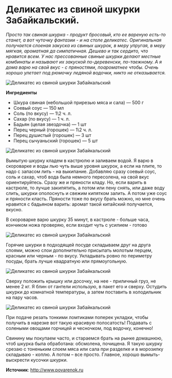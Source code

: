 # Деликатес из свиной шкурки Забайкальский.
_Просто так свиная шкурка - продукт бросовый, кто ее вареную есть-то станет, а вот чуточку фантазии - и на столе деликатес. Оригинальная получается слоеная закуска из свиных шкурок, в меру упругая, в меру мягкая, ароматная да симпатичная. Дешево и так сердито, что нравится всем. У нас прессованные свиные шкурки делают местные комбинаты и называют их закуской по-деревенски, по-таежному. А я дома варю на свой вкус - с пряностями, поароматнее чтобы. Очень хорошо улетает под рюмочку ледяной водочки, никто не отказывается._

![Деликатес из свиной шкурки Забайкальский](/images/Kulinar/Salad/z_svin_skins_05.jpg 'Деликатес из свиной шкурки Забайкальский')

**Ингредиенты**

- Шкура свиная	(небольшой прирезью мяса и сала) — 500 г
- Соевый соус	— 150 мл
- Соль	(по вкусу) — 1\2 ч. л.
- Сахар	(по вкусу) — 1 ч. л.
- Бадьян	(целая звездочка) — 1 шт
- Перец черный	(горошек) — 1\2 ч. л.
- Перец душистый	(горошек) — 3 шт
- Перец сычуаньский	(горошек) — 5 шт

![Деликатес из свиной шкурки Забайкальский](/images/Kulinar/Salad/z_svin_skins_01.jpg 'Деликатес из свиной шкурки Забайкальский')

Вымытую шкурку кладем в кастрюлю и заливаем водой. Я варю в скороварке и воды лью чуть выше уровня шкурок, а если на плите, то надо с запасом лить - на выкипание. Добавляю сразу соевый соус, соль и сахар, чтоб вода была немного пересолена, на свой вкус ориентируйтесь. Сразу же и пряности кладу. Но, если варить в кастрюле, то лучше закипятить, а потом или пену снять, или даже воду слить, шкурки ополоснуть и свежим кипятком залить. А потом уже соус и пряности класть. Пряности тоже по вкусу брать можно, но мне очень нравится с бадьяном варить: аромат такой китайский получается, вкусно.

В скороварке варю шкурку 35 минут, в кастрюле - больше часа, кончиком ножа проверяю, если входит чуть с усилием - готово

![Деликатес из свиной шкурки Забайкальский](/images/Kulinar/Salad/z_svin_skins_02.jpg 'Деликатес из свиной шкурки Забайкальский')

Горячие шкурки в подходящей посуде складываем друг на друга слоями, можно слои дополнительно присыпать молотым перцем, красным или черным - по вкусу. Укладывать ровно по периметру посуды, брать лучше квадратную или прямоугольную.

![Деликатес из свиной шкурки Забайкальский](/images/Kulinar/Salad/z_svin_skins_03.jpg 'Деликатес из свиной шкурки Забайкальский')

Сверху положить крышку или досочку, на нее - приличный груз, не менее 2 кг. Я блин от гантели использую, в пакет его и сверху. Остудить шкурки до комнатной температуры, а затем поставить в холодильник на пару часов.

![Деликатес из свиной шкурки Забайкальский](/images/Kulinar/Salad/z_svin_skins_04.jpg 'Деликатес из свиной шкурки Забайкальский')

При подаче резать тонкими ломтиками поперек укладки, чтобы получить в нарезке вот такую красивую полосатость! Подавать с солеными овощами горчицей и чесночком, под водочку, конечно!

Свинину мы покупаем часто, и стараемся брать на рынке домашнюю, чтоб шкурка была обработана: обсмолена, почищена. Я такую шкурку срезаю с тоненьким слоем мяса или сала при разделке и в морозилку складываю - коплю. А потом – все просто. Главное, хорошо вымыть-выскрести кусочки шкурки.

**Источник**: http://www.povarenok.ru
